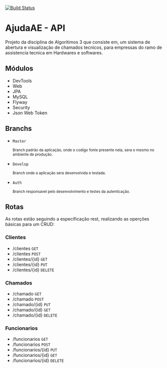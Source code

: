 [![Build Status](https://travis-ci.org/thaua97/AjudaAE-api.svg?branch=Develop)](https://travis-ci.org/thaua97/AjudaAE-api)
# AjudaAE - API
Projeto da disciplina de Algoritimos 3 que consiste em, um sistema de abertura e visualização de chamados tecnicos, para empressas 
do ramo de assistencia tecnica em Hardwares e softwares.

## Módulos
* DevTools
* Web
* JPA
* MySQL
* Flyway
* Security
* Json Web Token

## Branchs
* <code>Master  </code>

    <small> Branch padrão da aplicação, onde o codigo fonte presente nela, sera o mesmo no ambiente de produção.</small>
    


* <code>Develop</code>

    <small>Branch onde a aplicação sera desenvolvida e testada.</small>

* <code>Auth</code>

    <small>Branch responsavel pelo desenvolvimento e testes da autenticação.</small>


## Rotas
As rotas estão seguindo a especificação rest, realizando as operções básicas para um CRUD:

### Clientes

* /clientes <code>GET</code>
* /clientes <code>POST</code>
* /clientes/{id} <code>GET</code>
* /clientes/{id} <code>PUT</code>
* /clientes/{id} <code>DELETE</code>

### Chamados

* /chamado <code>GET</code>
* /chamado <code>POST</code>
* /chamado/{id} <code>PUT</code>
* /chamado/{id} <code>GET</code>
* /chamado/{id} <code>DELETE</code>

### Funcionarios


* /funcionarios <code>GET</code>
* /funcionarios <code>POST</code>
* /funcionarios/{id} <code>PUT</code>
* /funcionarios/{id} <code>GET</code>
* /funcionarios/{id} <code>DELETE</code>

